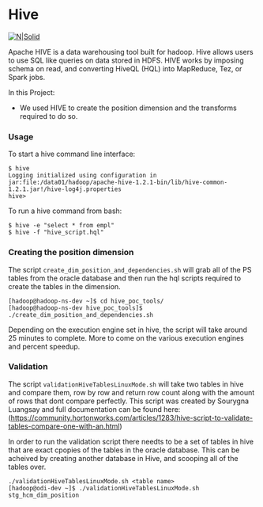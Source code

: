 # Hive

[![N|Solid](https://hive.apache.org/images/hive_logo_medium.jpg)](https://hive.apache.org/)

Apache HIVE is a data warehousing tool built for hadoop. Hive allows users to use SQL like queries on data stored in HDFS. HIVE works by imposing schema on read, and converting HiveQL (HQL) into MapReduce, Tez, or Spark jobs.

In this Project:
  - We used HIVE to create the position dimension and the transforms required to do so.

### Usage
To start a hive command line interface:
```
$ hive
Logging initialized using configuration in jar:file:/data01/hadoop/apache-hive-1.2.1-bin/lib/hive-common-1.2.1.jar!/hive-log4j.properties
hive>
```

To run a hive command from bash:
```
$ hive -e "select * from empl"
$ hive -f "hive_script.hql"
```

### Creating the position dimension

The script `create_dim_position_and_dependencies.sh` will grab all of the PS tables from the oracle database and then run the hql scripts required to create the tables in the dimension.

```
[hadoop@hadoop-ns-dev ~]$ cd hive_poc_tools/
[hadoop@hadoop-ns-dev hive_poc_tools]$ ./create_dim_position_and_dependencies.sh
```

Depending on the execution engine set in hive, the script will take around 25 minutes to complete.
More to come on the various execution engines and percent speedup.

### Validation

The script `validationHiveTablesLinuxMode.sh` will take two tables in hive and compare them, row by row and return row count along with the amount of rows that dont compare perfectly.
This script was created by Sourygna Luangsay and full documentation can be found here: (https://community.hortonworks.com/articles/1283/hive-script-to-validate-tables-compare-one-with-an.html)

In order to run the validation script there needts to be a set of tables in hive that are exact cpopies of the tables in the oracle database. This can be acheived by creating another database in Hive, and scooping all of the tables over.

```
./validationHiveTablesLinuxMode.sh <table name>
[hadoop@odi-dev ~]$ ./validationHiveTablesLinuxMode.sh stg_hcm_dim_position
```